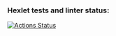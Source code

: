 ### Hexlet tests and linter status:
[![Actions Status](https://github.com/evglbnv/js-react-developer-project-12/actions/workflows/hexlet-check.yml/badge.svg)](https://github.com/evglbnv/js-react-developer-project-12/actions)